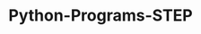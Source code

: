# Python-Programs-STEP
       
  
                
                     
                   
                                
         
  
